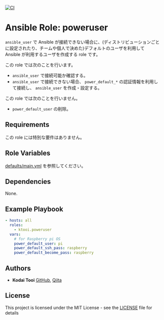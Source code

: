 [![CI](https://github.com/ktooi/ansible-role-poweruser/workflows/CI/badge.svg)](https://github.com/ktooi/ansible-role-poweruser/actions?query=workflow%3ACI+branch%3Amain)

# Ansible Role: poweruser

`ansible_user` で Ansible が接続できない場合に、(ディストリビューションごとに設定されたり、チームや個人で決めた)デフォルトのユーザを利用して Ansible が利用するユーザを作成する role です。

この role では次のことを行います。

* `ansible_user` で接続可能か確認する。
* `ansible_user` で接続できない場合、 `power_default_*` の認証情報を利用して接続し、 `ansible_user` を作成・設定する。

この role では次のことを行いません。

* `power_default_user` の削除。

## Requirements

この role には特別な要件はありません。

## Role Variables

[defaults/main.yml](defaults/main.yml) を参照してください。


## Dependencies

None.

## Example Playbook

```yaml
- hosts: all
  roles:
    - ktooi.poweruser
  vars:
    # for Raspberry pi OS
    power_default_user: pi
    power_default_ssh_pass: raspberry
    power_default_become_pass: raspberry
```

## Authors

* **Kodai Tooi** [GitHub](https://github.com/ktooi), [Qiita](https://qiita.com/ktooi)

## License

This project is licensed under the MIT License - see the [LICENSE](LICENSE) file for details
